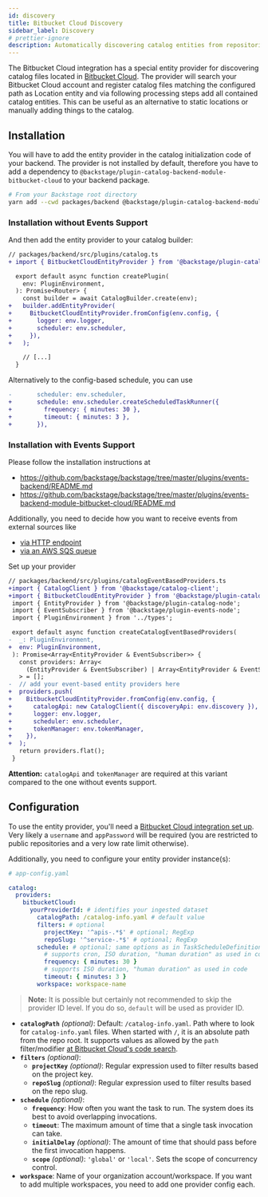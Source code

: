 ```yaml
---
id: discovery
title: Bitbucket Cloud Discovery
sidebar_label: Discovery
# prettier-ignore
description: Automatically discovering catalog entities from repositories in Bitbucket Cloud
---
```


The Bitbucket Cloud integration has a special entity provider for discovering
catalog files located in [Bitbucket Cloud](https://bitbucket.org).
The provider will search your Bitbucket Cloud account and register catalog files matching the configured path
as Location entity and via following processing steps add all contained catalog entities.
This can be useful as an alternative to static locations or manually adding things to the catalog.

## Installation

You will have to add the entity provider in the catalog initialization code of your
backend. The provider is not installed by default, therefore you have to add a
dependency to `@backstage/plugin-catalog-backend-module-bitbucket-cloud` to your backend
package.

```bash
# From your Backstage root directory
yarn add --cwd packages/backend @backstage/plugin-catalog-backend-module-bitbucket-cloud
```

### Installation without Events Support

And then add the entity provider to your catalog builder:

```diff
// packages/backend/src/plugins/catalog.ts
+ import { BitbucketCloudEntityProvider } from '@backstage/plugin-catalog-backend-module-bitbucket-cloud';

  export default async function createPlugin(
    env: PluginEnvironment,
  ): Promise<Router> {
    const builder = await CatalogBuilder.create(env);
+   builder.addEntityProvider(
+     BitbucketCloudEntityProvider.fromConfig(env.config, {
+       logger: env.logger,
+       scheduler: env.scheduler,
+     }),
+   );

    // [...]
  }
```

Alternatively to the config-based schedule, you can use

```diff
-       scheduler: env.scheduler,
+       schedule: env.scheduler.createScheduledTaskRunner({
+         frequency: { minutes: 30 },
+         timeout: { minutes: 3 },
+       }),
```

### Installation with Events Support

Please follow the installation instructions at

- https://github.com/backstage/backstage/tree/master/plugins/events-backend/README.md
- https://github.com/backstage/backstage/tree/master/plugins/events-backend-module-bitbucket-cloud/README.md

Additionally, you need to decide how you want to receive events from external sources like

- [via HTTP endpoint](https://github.com/backstage/backstage/tree/master/plugins/events-backend/README.md)
- [via an AWS SQS queue](https://github.com/backstage/backstage/tree/master/plugins/events-backend-module-aws-sqs/README.md)

Set up your provider

```diff
// packages/backend/src/plugins/catalogEventBasedProviders.ts
+import { CatalogClient } from '@backstage/catalog-client';
+import { BitbucketCloudEntityProvider } from '@backstage/plugin-catalog-backend-module-bitbucket-cloud';
 import { EntityProvider } from '@backstage/plugin-catalog-node';
 import { EventSubscriber } from '@backstage/plugin-events-node';
 import { PluginEnvironment } from '../types';

 export default async function createCatalogEventBasedProviders(
-  _: PluginEnvironment,
+  env: PluginEnvironment,
 ): Promise<Array<EntityProvider & EventSubscriber>> {
   const providers: Array<
     (EntityProvider & EventSubscriber) | Array<EntityProvider & EventSubscriber>
   > = [];
-  // add your event-based entity providers here
+  providers.push(
+    BitbucketCloudEntityProvider.fromConfig(env.config, {
+      catalogApi: new CatalogClient({ discoveryApi: env.discovery }),
+      logger: env.logger,
+      scheduler: env.scheduler,
+      tokenManager: env.tokenManager,
+    }),
+  );
   return providers.flat();
 }
```

**Attention:**
`catalogApi` and `tokenManager` are required at this variant
compared to the one without events support.

## Configuration

To use the entity provider, you'll need a [Bitbucket Cloud integration set up](locations.md).
Very likely a `username` and `appPassword` will be required
(you are restricted to public repositories and a very low rate limit otherwise).

Additionally, you need to configure your entity provider instance(s):

```yaml
# app-config.yaml

catalog:
  providers:
    bitbucketCloud:
      yourProviderId: # identifies your ingested dataset
        catalogPath: /catalog-info.yaml # default value
        filters: # optional
          projectKey: '^apis-.*$' # optional; RegExp
          repoSlug: '^service-.*$' # optional; RegExp
        schedule: # optional; same options as in TaskScheduleDefinition
          # supports cron, ISO duration, "human duration" as used in code
          frequency: { minutes: 30 }
          # supports ISO duration, "human duration" as used in code
          timeout: { minutes: 3 }
        workspace: workspace-name
```

> **Note:** It is possible but certainly not recommended to skip the provider ID level.
> If you do so, `default` will be used as provider ID.

- **`catalogPath`** _(optional)_:
  Default: `/catalog-info.yaml`.
  Path where to look for `catalog-info.yaml` files.
  When started with `/`, it is an absolute path from the repo root.
  It supports values as allowed by the `path` filter/modifier
  [at Bitbucket Cloud's code search](https://confluence.atlassian.com/bitbucket/code-search-in-bitbucket-873876782.html#Search-Pathmodifier).
- **`filters`** _(optional)_:
  - **`projectKey`** _(optional)_:
    Regular expression used to filter results based on the project key.
  - **`repoSlug`** _(optional)_:
    Regular expression used to filter results based on the repo slug.
- **`schedule`** _(optional)_:
  - **`frequency`**:
    How often you want the task to run. The system does its best to avoid overlapping invocations.
  - **`timeout`**:
    The maximum amount of time that a single task invocation can take.
  - **`initialDelay`** _(optional)_:
    The amount of time that should pass before the first invocation happens.
  - **`scope`** _(optional)_:
    `'global'` or `'local'`. Sets the scope of concurrency control.
- **`workspace`**:
  Name of your organization account/workspace.
  If you want to add multiple workspaces, you need to add one provider config each.
